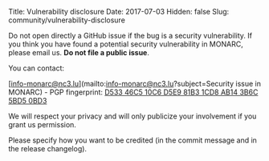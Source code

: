Title: Vulnerability disclosure
Date: 2017-07-03
Hidden: false
Slug: community/vulnerability-disclosure

Do not open directly a GitHub issue if the bug is a security vulnerability.
If you think you have found a potential security vulnerability in MONARC,
please email us. **Do not file a public issue**.

You can contact:

[info-monarc@nc3.lu](mailto:info-monarc@nc3.lu?subject=Security issue in MONARC) - PGP fingerprint:
[D533 46C5 10C6 D5E9 81B3 1CD8 AB14 3B6C 5BD5 0BD3](https://pgp.circl.lu/pks/lookup?op=hget&search=5632abce12a3d6e5355ca37025b2ac32)

We will respect your privacy and will only publicize your involvement if you
grant us permission.

Please specify how you want to be credited (in the commit message and in the
release changelog).
